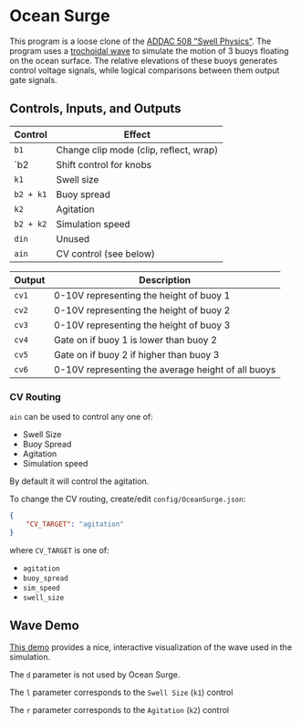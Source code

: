 # Ocean Surge

This program is a loose clone of the [ADDAC 508 "Swell Physics"](https://www.addacsystem.com/en/products/modules/addac500-series/addac508).
The program uses a [trochoidal wave](https://en.wikipedia.org/wiki/Trochoidal_wave) to simulate
the motion of 3 buoys floating on the ocean surface. The relative elevations of these buoys generates
control voltage signals, while logical comparisons between them output gate signals.

## Controls, Inputs, and Outputs

| Control   | Effect
|-----------|----------------------------------------|
| `b1`      | Change clip mode (clip, reflect, wrap) |
| `b2       | Shift control for knobs                |
| `k1`      | Swell size                             |
| `b2 + k1` | Buoy spread                            |
| `k2`      | Agitation                              |
| `b2 + k2` | Simulation speed                       |
| `din`     | Unused                                 |
| `ain`     | CV control (see below)                 |

| Output | Description                                        |
|--------|----------------------------------------------------|
| `cv1`  | 0-10V representing the height of buoy 1            |
| `cv2`  | 0-10V representing the height of buoy 2            |
| `cv3`  | 0-10V representing the height of buoy 3            |
| `cv4`  | Gate on if buoy 1 is lower than buoy 2             |
| `cv5`  | Gate on if buoy 2 if higher than buoy 3            |
| `cv6`  | 0-10V representing the average height of all buoys |

### CV Routing

`ain` can be used to control any one of:
- Swell Size
- Buoy Spread
- Agitation
- Simulation speed

By default it will control the agitation.

To change the CV routing, create/edit `config/OceanSurge.json`:
```json
{
    "CV_TARGET": "agitation"
}
```
where `CV_TARGET` is one of:
- `agitation`
- `buoy_spread`
- `sim_speed`
- `swell_size`

## Wave Demo

[This demo](https://www.desmos.com/calculator/yv8qomtzdf) provides a nice, interactive visualization
of the wave used in the simulation.

The `d` parameter is not used by Ocean Surge.

The `l` parameter corresponds to the `Swell Size` (`k1`) control

The `r` parameter corresponds to the `Agitation` (`k2`) control

